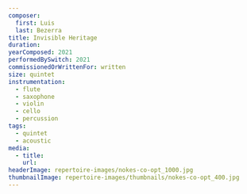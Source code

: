 ```yaml
---
composer:
  first: Luis
  last: Bezerra
title: Invisible Heritage
duration:
yearComposed: 2021
performedBySwitch: 2021
commissionedOrWrittenFor: written
size: quintet
instrumentation:
  - flute
  - saxophone
  - violin
  - cello
  - percussion
tags:
  - quintet
  - acoustic
media:
  - title:
    url:
headerImage: repertoire-images/nokes-co-opt_1000.jpg
thumbnailImage: repertoire-images/thumbnails/nokes-co-opt_400.jpg
---
```

